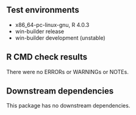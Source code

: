 ## Test environments
* x86_64-pc-linux-gnu, R 4.0.3
* win-builder release
* win-builder development (unstable)

## R CMD check results
There were no ERRORs or WARNINGs or NOTEs.


## Downstream dependencies
This package has no downstream dependencies.
